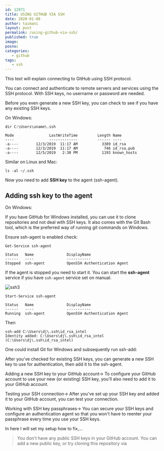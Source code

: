 ```yaml
---
id: 12971
title: USING GITHUB VIA SSH
date: 2020-01-08
author: taimani
layout: post
permalink: /using-github-via-ssh/
published: true
image: 
posno: 
categories:
   - github
tags:
   - ssh
---
```

This text will explain connecting to GitHub using SSH protocol.

You can connect and authenticate to remote servers and services using the SSH protocol. With SSH keys, no username or password are needed.

Before you even generate a new SSH key, you can check to see if you have any existing SSH keys.

On Windows:

`dir C:\Users\uname\.ssh`
```
Mode                LastWriteTime         Length Name
----                -------------         ------ ----
-a----        12/3/2019  11:17 AM           3389 id_rsa
-a----        12/3/2019  11:17 AM            746 id_rsa.pub
-a----        12/5/2019   2:30 PM           1193 known_hosts
```

Similar on Linux and Mac:

`ls -al ~/.ssh`

Now you need to add **SSH key** to the agent (ssh-agent).


## Adding ssh key to the agent

On Windows:

If you have GitHub for Windows installed, you can use it to clone repositories and not deal with SSH keys. It also comes with the Git Bash tool, which is the preferred way of running git commands on Windows.

Ensure ssh-agent is enabled check:

`Get-Service ssh-agent`
```
Status   Name               DisplayName
------   ----               -----------
Stopped  ssh-agent          OpenSSH Authentication Agent
```

If the agent is stopped you need to start it. You can start the **ssh-agent** service if you have `ssh-agent` service set on manual.

<img alt="ssh3">


`Start-Service ssh-agent`

```
Status   Name               DisplayName
------   ----               -----------
Running  ssh-agent          OpenSSH Authentication Agent
```


Then 

```
ssh-add C:\Users\dj\.ssh\id_rsa_intel
Identity added: C:\Users\dj\.ssh\id_rsa_intel (C:\Users\dj\.ssh\id_rsa_intel)
```




One could install Git for Windows and subsequently run ssh-add:



After you've checked for existing SSH keys, you can generate a new SSH key to use for authentication, then add it to the ssh-agent.

Adding a new SSH key to your GitHub account→
To configure your GitHub account to use your new (or existing) SSH key, you'll also need to add it to your GitHub account.

Testing your SSH connection→
After you've set up your SSH key and added it to your GitHub account, you can test your connection.

Working with SSH key passphrases→
You can secure your SSH keys and configure an authentication agent so that you won't have to reenter your passphrase every time you use your SSH keys.

In here I will set my setup how to fix,...

>You don't have any public SSH keys in your GitHub account. You can add a new public key, or try cloning this repository via 


